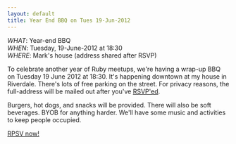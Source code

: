 ```yaml
---
layout: default
title: Year End BBQ on Tues 19-Jun-2012
---
```


*WHAT*: Year-end BBQ  
*WHEN*: Tuesday, 19-June-2012 at 18:30  
*WHERE*: Mark's house (address shared after RSVP)  

To celebrate another year of Ruby meetups, we're having a wrap-up BBQ on Tuesday 19 June 2012 at 18:30. It's happening downtown at my house in Riverdale. There's lots of free parking on the street. For privacy reasons, the full-address will be mailed out after you've [RSVP'ed](https://docs.google.com/spreadsheet/viewform?formkey=dDFzWDJ5eFhPZ0hXN0UwU0ZBcVFVUVE6MQ).

Burgers, hot dogs, and snacks will be provided. There will also be soft beverages. BYOB for anything harder. We'll have some music and activities to keep people occupied.

[RPSV now!](https://docs.google.com/spreadsheet/viewform?formkey=dDFzWDJ5eFhPZ0hXN0UwU0ZBcVFVUVE6MQ)
